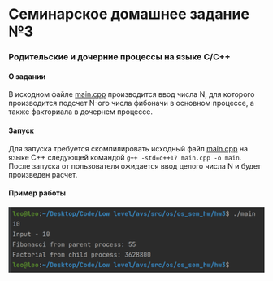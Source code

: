 # Семинарское домашнее задание №3

### Родительские и дочерние процессы на языке С/C++
#### О задании
В исходном файле [main.cpp](main.cpp) производится ввод числа N, для которого производится подсчет N-ого числа фибоначи в основном процессе, а также факториала в дочернем процессе.

#### Запуск
Для запуска требуется скомпилировать исходный файл [main.cpp](main.cpp) на языке С++ следующей командой `g++ -std=c++17 main.cpp -o main`.\
После запуска от пользователя ожидается ввод целого числа N и будет произведен расчет.

#### Пример работы
![img.png](img.png)
